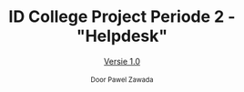 <center>
<h1>ID College Project Periode 2 - "Helpdesk"</h1>
<u>Versie 1.0</u> <br><br>
<small>Door Pawel Zawada</small>
</center>